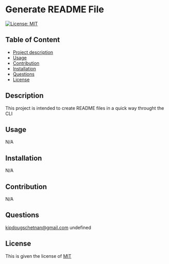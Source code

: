 
  # Generate README File

  [![License: MIT](https://img.shields.io/badge/License-MIT-yellow.svg)](https://opensource.org/licenses/MIT)

  ## Table of Content
  - [Project description](#Description)
  - [Usage](#Usage)
  - [Contribution](#Contribution)
  - [Installation](#Installation)
  - [Questions](#Questions)
  - [License](#License)

  ## Description
  This project is intended to create README files in a quick way throught the CLI

  ## Usage
  N/A

  ## Installation
  N/A

  ## Contribution
  N/A

  ## Questions
  kipdougschetnan@gmail.com
  undefined

  ## License
  This is given the license of [MIT](https://choosealicense.com/licenses/mit/)

